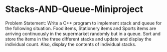 # Stacks-AND-Queue-Miniproject
Problem Statement:
Write a C++ program to implement stack and queue for the following situation.
Food items, Stationery items and Sports items are arriving continuously in the supermarket randomly but in a queue. Sort and store the items in the three different stacks and update and display the individual count. Also, display the contents of individual stacks.
